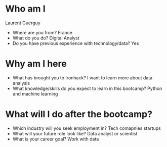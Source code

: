 # Who am I
Laurent Guerguy
* Where are you from?
France
* What do you do?
Digital Analyst
* Do you have previous experience with technology/data?
Yes

# Why am I here

* What has brought you to Ironhack?
I want to learn more about data analysis
* What knowledge/skills do you expect to learn in this bootcamp?
Python and machine learning

# What will I do after the bootcamp?

* Which industry will you seek employment in?
Tech comapnies startups
* What will your future role look like?
Data analyst or scientist
* What is your career goal?
Work with data
